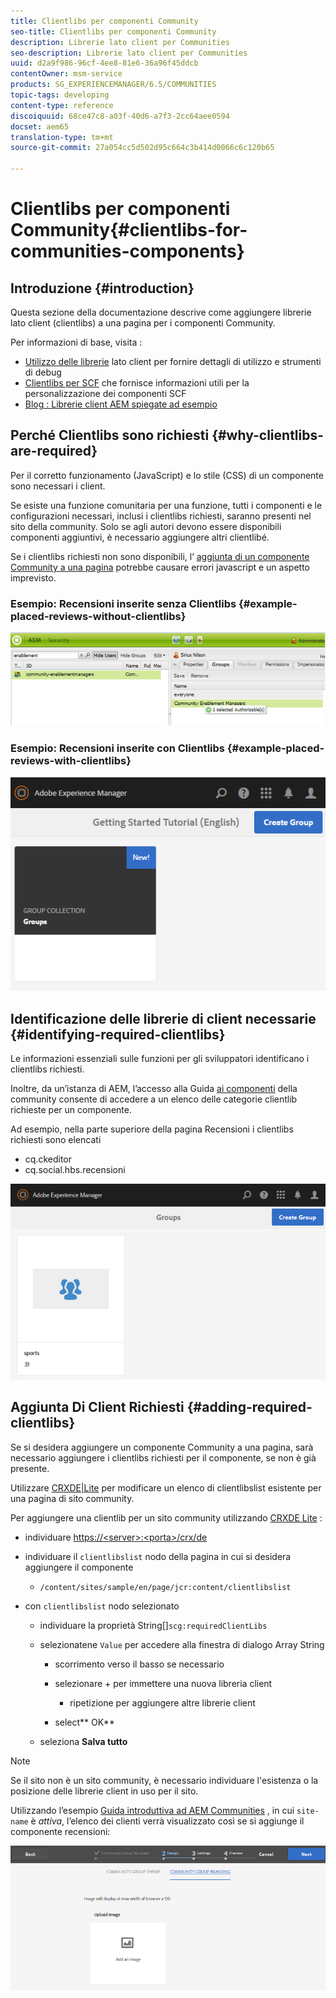```yaml
---
title: Clientlibs per componenti Community
seo-title: Clientlibs per componenti Community
description: Librerie lato client per Communities
seo-description: Librerie lato client per Communities
uuid: d2a9f986-96cf-4ee8-81e6-36a96f45ddcb
contentOwner: msm-service
products: SG_EXPERIENCEMANAGER/6.5/COMMUNITIES
topic-tags: developing
content-type: reference
discoiquuid: 68ce47c8-a03f-40d6-a7f3-2cc64aee0594
docset: aem65
translation-type: tm+mt
source-git-commit: 27a054cc5d502d95c664c3b414d0066c6c120b65

---
```



# Clientlibs per componenti Community{#clientlibs-for-communities-components}

## Introduzione {#introduction}

Questa sezione della documentazione descrive come aggiungere librerie lato client (clientlibs) a una pagina per i componenti Community.

Per informazioni di base, visita :

* [Utilizzo delle librerie](/help/sites-developing/clientlibs.md) lato client per fornire dettagli di utilizzo e strumenti di debug
* [Clientlibs per SCF](/help/communities/client-customize.md#clientlibs) che fornisce informazioni utili per la personalizzazione dei componenti SCF
* [Blog : Librerie client AEM spiegate ad esempio](https://blogs.adobe.com/experiencedelivers/experience-management/clientlibs-explained-example/)

## Perché Clientlibs sono richiesti {#why-clientlibs-are-required}

Per il corretto funzionamento (JavaScript) e lo stile (CSS) di un componente sono necessari i client.

Se esiste una funzione [](/help/communities/functions.md) comunitaria per una funzione, tutti i componenti e le configurazioni necessari, inclusi i clientlibs richiesti, saranno presenti nel sito della community. Solo se agli autori devono essere disponibili componenti aggiuntivi, è necessario aggiungere altri clientlibé.

Se i clientlibs richiesti non sono disponibili, l’ [aggiunta di un componente Community a una pagina](/help/communities/author-communities.md) potrebbe causare errori javascript e un aspetto imprevisto.

### Esempio: Recensioni inserite senza Clientlibs {#example-placed-reviews-without-clientlibs}

![chlimage_1-132](assets/chlimage_1-132.png)

### Esempio: Recensioni inserite con Clientlibs {#example-placed-reviews-with-clientlibs}

![chlimage_1-133](assets/chlimage_1-133.png)

## Identificazione delle librerie di client necessarie {#identifying-required-clientlibs}

Le informazioni essenziali sulle funzioni per gli sviluppatori identificano i clientlibs richiesti.

Inoltre, da un’istanza di AEM, l’accesso alla Guida [ai componenti](/help/communities/components-guide.md) della community consente di accedere a un elenco delle categorie clientlib richieste per un componente.

Ad esempio, nella parte superiore della pagina [](https://localhost:4502/content/community-components/en/reviews.html) Recensioni i clientlibs richiesti sono elencati

* cq.ckeditor
* cq.social.hbs.recensioni

![chlimage_1-134](assets/chlimage_1-134.png)

## Aggiunta Di Client Richiesti {#adding-required-clientlibs}

Se si desidera aggiungere un componente Community a una pagina, sarà necessario aggiungere i clientlibs richiesti per il componente, se non è già presente.

Utilizzare [CRXDE|Lite](#using-crxde-lite) per modificare un elenco di clientlibslist esistente per una pagina di sito community.

Per aggiungere una clientlib per un sito community utilizzando [CRXDE Lite](/help/sites-developing/developing-with-crxde-lite.md) :

* individuare [https://&lt;server>:&lt;porta>/crx/de](https://localhost:4502/crx/de)
* individuare il `clientlibslist` nodo della pagina in cui si desidera aggiungere il componente

   * `/content/sites/sample/en/page/jcr:content/clientlibslist`

* con `clientlibslist` nodo selezionato

   * individuare la proprietà String[]`scg:requiredClientLibs`
   * selezionatene `Value` per accedere alla finestra di dialogo Array String

      * scorrimento verso il basso se necessario
      * selezionare + per immettere una nuova libreria client

         * ripetizione per aggiungere altre librerie client
      * select** OK**
   * seleziona **Salva tutto**



>[!NOTE]
>
>Se il sito non è un sito community, è necessario individuare l&#39;esistenza o la posizione delle librerie client in uso per il sito.

Utilizzando l’esempio [Guida introduttiva ad AEM Communities](/help/communities/getting-started.md) , in cui `site-name` è *attiva*, l’elenco dei clienti verrà visualizzato così se si aggiunge il componente recensioni:

![chlimage_1-135](assets/chlimage_1-135.png)

